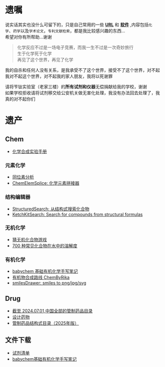 # 遗嘱

说实话其实也没什么可留下的，只是自己常用的一些 **[URL](http://benzyl-titanium.pages.dev/posts/favorite/)** 和 **[软件](https://github.com/Benzyl-titanium/Benzyl-titanium-will/releases/tag/app-2025.06.08)** ,内容包括`化学`、`药学`以及`学术论文`，`专利文献检索`，都是我比较感兴趣的东西…  
希望对你有所帮助…谢谢

> 化学反应不过是一场电子竞赛，而我一生不过是一次奇妙旅行  
  生于化学死于化学  
  再见了这个世界，再见了化学

我的自杀和任何人没有关系，是我承受不了这个世界，接受不了这个世界，对不起  
我对不起这个世界，对不起我的家人朋友，我将以死谢罪  

请将苄钛实验室（老家三楼）的**所有试剂和仪器**无偿捐献给我的学校，谢谢  
如果学校拒收请将试剂移交给公安机关做无害化处理，我没有办法回去处理了，我真的对不起你们

# 遗产

## Chem

- [化学合成实验手册](https://benzyl-titanium.pages.dev/posts/chem/chemhandbook/)

### 元素化学

- [同位素分析](https://zeeman.pages.dev)
- [ChemElemSplice: 化学元素拼接器](https://benzyl-titanium.pages.dev/posts/chem/chemelemsplice/)

### 结构编辑器

- [StructuredSearch: 从结构式搜索化合物](https://benzyl-titanium.pages.dev/posts/chem/structuredsearch/)
- [KetchKitSearch: Search for compounds from structural formulas](https://benzyl-titanium.pages.dev/posts/chem/ketchkitsearch/)

### 无机化学

- [猜无机化合物游戏](https://benzyl-titanium.pages.dev/posts/chem/chemgame/)
- [700 种常见化合物在水中的溶解度](https://benzyl-titanium.pages.dev/posts/chem/solubility/)

### 有机化学

- [babychem 基础有机化学手写笔记](https://benzyl-titanium.pages.dev/posts/chem/babychem/)
- [有机物合成路线 ChemByRika](https://benzyl-titanium.pages.dev/posts/chem/chembyrika/)
- [smilesDrawer: smiles to png/jpg/svg](https://benzyl-titanium.pages.dev/posts/chem/smilesdrawer/)

## Drug

- [截至 2024.07.01,中国全部的管制药品目录](https://benzyl-titanium.pages.dev/posts/drug/Structural-formula/)
- [设计药物](https://benzyl-titanium.pages.dev/posts/drug/designdrugs/)
- [管制药品结构式目录（2025年版）](https://benzyl-titanium.pages.dev/posts/drug/structured-catalogue/)

## 文件下载

- [试剂清单](https://github.com/Benzyl-titanium/Benzyl-titanium-will/releases/download/app/BianTai_LAB.xlsx)
- [babychem基础有机化学手写笔记](https://github.com/Benzyl-titanium/BabyChem/releases/download/organic-chemistry/BabyChem.pdf)
